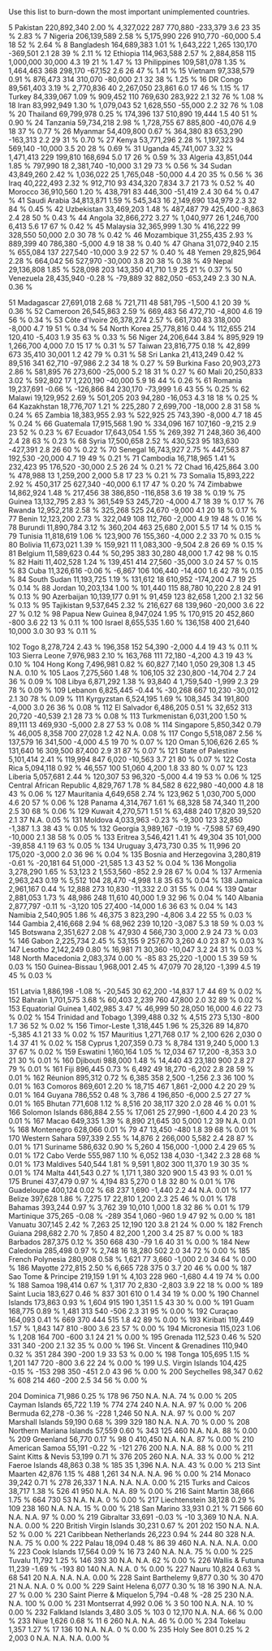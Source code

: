 Use this list to burn-down the most important unimplemented countries.


5	Pakistan	220,892,340	2.00 %	4,327,022	287	770,880	-233,379	3.6	23	35 %	2.83 %
7	Nigeria	206,139,589	2.58 %	5,175,990	226	910,770	-60,000	5.4	18	52 %	2.64 %
8	Bangladesh	164,689,383	1.01 %	1,643,222	1,265	130,170	-369,501	2.1	28	39 %	2.11 %
12	Ethiopia	114,963,588	2.57 %	2,884,858	115	1,000,000	30,000	4.3	19	21 %	1.47 %
13	Philippines	109,581,078	1.35 %	1,464,463	368	298,170	-67,152	2.6	26	47 %	1.41 %
15	Vietnam	97,338,579	0.91 %	876,473	314	310,070	-80,000	2.1	32	38 %	1.25 %
16	DR Congo	89,561,403	3.19 %	2,770,836	40	2,267,050	23,861	6.0	17	46 %	1.15 %
17	Turkey	84,339,067	1.09 %	909,452	110	769,630	283,922	2.1	32	76 %	1.08 %
18	Iran	83,992,949	1.30 %	1,079,043	52	1,628,550	-55,000	2.2	32	76 %	1.08 %
20	Thailand	69,799,978	0.25 %	174,396	137	510,890	19,444	1.5	40	51 %	0.90 %
24	Tanzania	59,734,218	2.98 %	1,728,755	67	885,800	-40,076	4.9	18	37 %	0.77 %
26	Myanmar	54,409,800	0.67 %	364,380	83	653,290	-163,313	2.2	29	31 %	0.70 %
27	Kenya	53,771,296	2.28 %	1,197,323	94	569,140	-10,000	3.5	20	28 %	0.69 %
31	Uganda	45,741,007	3.32 %	1,471,413	229	199,810	168,694	5.0	17	26 %	0.59 %
33	Algeria	43,851,044	1.85 %	797,990	18	2,381,740	-10,000	3.1	29	73 %	0.56 %
34	Sudan	43,849,260	2.42 %	1,036,022	25	1,765,048	-50,000	4.4	20	35 %	0.56 %
36	Iraq	40,222,493	2.32 %	912,710	93	434,320	7,834	3.7	21	73 %	0.52 %
40	Morocco	36,910,560	1.20 %	438,791	83	446,300	-51,419	2.4	30	64 %	0.47 %
41	Saudi Arabia	34,813,871	1.59 %	545,343	16	2,149,690	134,979	2.3	32	84 %	0.45 %
42	Uzbekistan	33,469,203	1.48 %	487,487	79	425,400	-8,863	2.4	28	50 %	0.43 %
44	Angola	32,866,272	3.27 %	1,040,977	26	1,246,700	6,413	5.6	17	67 %	0.42 %
45	Malaysia	32,365,999	1.30 %	416,222	99	328,550	50,000	2.0	30	78 %	0.42 %
46	Mozambique	31,255,435	2.93 %	889,399	40	786,380	-5,000	4.9	18	38 %	0.40 %
47	Ghana	31,072,940	2.15 %	655,084	137	227,540	-10,000	3.9	22	57 %	0.40 %
48	Yemen	29,825,964	2.28 %	664,042	56	527,970	-30,000	3.8	20	38 %	0.38 %
49	Nepal	29,136,808	1.85 %	528,098	203	143,350	41,710	1.9	25	21 %	0.37 %
50	Venezuela	28,435,940	-0.28 %	-79,889	32	882,050	-653,249	2.3	30	N.A.	0.36 %

51	Madagascar	27,691,018	2.68 %	721,711	48	581,795	-1,500	4.1	20	39 %	0.36 %
52	Cameroon	26,545,863	2.59 %	669,483	56	472,710	-4,800	4.6	19	56 %	0.34 %
53	Côte d'Ivoire	26,378,274	2.57 %	661,730	83	318,000	-8,000	4.7	19	51 %	0.34 %
54	North Korea	25,778,816	0.44 %	112,655	214	120,410	-5,403	1.9	35	63 %	0.33 %
56	Niger	24,206,644	3.84 %	895,929	19	1,266,700	4,000	7.0	15	17 %	0.31 %
57	Taiwan	23,816,775	0.18 %	42,899	673	35,410	30,001	1.2	42	79 %	0.31 %
58	Sri Lanka	21,413,249	0.42 %	89,516	341	62,710	-97,986	2.2	34	18 %	0.27 %
59	Burkina Faso	20,903,273	2.86 %	581,895	76	273,600	-25,000	5.2	18	31 %	0.27 %
60	Mali	20,250,833	3.02 %	592,802	17	1,220,190	-40,000	5.9	16	44 %	0.26 %
61	Romania	19,237,691	-0.66 %	-126,866	84	230,170	-73,999	1.6	43	55 %	0.25 %
62	Malawi	19,129,952	2.69 %	501,205	203	94,280	-16,053	4.3	18	18 %	0.25 %
64	Kazakhstan	18,776,707	1.21 %	225,280	7	2,699,700	-18,000	2.8	31	58 %	0.24 %
65	Zambia	18,383,955	2.93 %	522,925	25	743,390	-8,000	4.7	18	45 %	0.24 %
66	Guatemala	17,915,568	1.90 %	334,096	167	107,160	-9,215	2.9	23	52 %	0.23 %
67	Ecuador	17,643,054	1.55 %	269,392	71	248,360	36,400	2.4	28	63 %	0.23 %
68	Syria	17,500,658	2.52 %	430,523	95	183,630	-427,391	2.8	26	60 %	0.22 %
70	Senegal	16,743,927	2.75 %	447,563	87	192,530	-20,000	4.7	19	49 %	0.21 %
71	Cambodia	16,718,965	1.41 %	232,423	95	176,520	-30,000	2.5	26	24 %	0.21 %
72	Chad	16,425,864	3.00 %	478,988	13	1,259,200	2,000	5.8	17	23 %	0.21 %
73	Somalia	15,893,222	2.92 %	450,317	25	627,340	-40,000	6.1	17	47 %	0.20 %
74	Zimbabwe	14,862,924	1.48 %	217,456	38	386,850	-116,858	3.6	19	38 %	0.19 %
75	Guinea	13,132,795	2.83 %	361,549	53	245,720	-4,000	4.7	18	39 %	0.17 %
76	Rwanda	12,952,218	2.58 %	325,268	525	24,670	-9,000	4.1	20	18 %	0.17 %
77	Benin	12,123,200	2.73 %	322,049	108	112,760	-2,000	4.9	19	48 %	0.16 %
78	Burundi	11,890,784	3.12 %	360,204	463	25,680	2,001	5.5	17	14 %	0.15 %
79	Tunisia	11,818,619	1.06 %	123,900	76	155,360	-4,000	2.2	33	70 %	0.15 %
80	Bolivia	11,673,021	1.39 %	159,921	11	1,083,300	-9,504	2.8	26	69 %	0.15 %
81	Belgium	11,589,623	0.44 %	50,295	383	30,280	48,000	1.7	42	98 %	0.15 %
82	Haiti	11,402,528	1.24 %	139,451	414	27,560	-35,000	3.0	24	57 %	0.15 %
83	Cuba	11,326,616	-0.06 %	-6,867	106	106,440	-14,400	1.6	42	78 %	0.15 %
84	South Sudan	11,193,725	1.19 %	131,612	18	610,952	-174,200	4.7	19	25 %	0.14 %
88	Jordan	10,203,134	1.00 %	101,440	115	88,780	10,220	2.8	24	91 %	0.13 %
90	Azerbaijan	10,139,177	0.91 %	91,459	123	82,658	1,200	2.1	32	56 %	0.13 %
95	Tajikistan	9,537,645	2.32 %	216,627	68	139,960	-20,000	3.6	22	27 %	0.12 %
98	Papua New Guinea	8,947,024	1.95 %	170,915	20	452,860	-800	3.6	22	13 %	0.11 %
100	Israel	8,655,535	1.60 %	136,158	400	21,640	10,000	3.0	30	93 %	0.11 %

102	Togo	8,278,724	2.43 %	196,358	152	54,390	-2,000	4.4	19	43 %	0.11 %
103	Sierra Leone	7,976,983	2.10 %	163,768	111	72,180	-4,200	4.3	19	43 %	0.10 %
104	Hong Kong	7,496,981	0.82 %	60,827	7,140	1,050	29,308	1.3	45	N.A.	0.10 %
105	Laos	7,275,560	1.48 %	106,105	32	230,800	-14,704	2.7	24	36 %	0.09 %
108	Libya	6,871,292	1.38 %	93,840	4	1,759,540	-1,999	2.3	29	78 %	0.09 %
109	Lebanon	6,825,445	-0.44 %	-30,268	667	10,230	-30,012	2.1	30	78 %	0.09 %
111	Kyrgyzstan	6,524,195	1.69 %	108,345	34	191,800	-4,000	3.0	26	36 %	0.08 %
112	El Salvador	6,486,205	0.51 %	32,652	313	20,720	-40,539	2.1	28	73 %	0.08 %
113	Turkmenistan	6,031,200	1.50 %	89,111	13	469,930	-5,000	2.8	27	53 %	0.08 %
114	Singapore	5,850,342	0.79 %	46,005	8,358	700	27,028	1.2	42	N.A.	0.08 %
117	Congo	5,518,087	2.56 %	137,579	16	341,500	-4,000	4.5	19	70 %	0.07 %
120	Oman	5,106,626	2.65 %	131,640	16	309,500	87,400	2.9	31	87 %	0.07 %
121	State of Palestine	5,101,414	2.41 %	119,994	847	6,020	-10,563	3.7	21	80 %	0.07 %
122	Costa Rica	5,094,118	0.92 %	46,557	100	51,060	4,200	1.8	33	80 %	0.07 %
123	Liberia	5,057,681	2.44 %	120,307	53	96,320	-5,000	4.4	19	53 %	0.06 %
125	Central African Republic	4,829,767	1.78 %	84,582	8	622,980	-40,000	4.8	18	43 %	0.06 %
127	Mauritania	4,649,658	2.74 %	123,962	5	1,030,700	5,000	4.6	20	57 %	0.06 %
128	Panama	4,314,767	1.61 %	68,328	58	74,340	11,200	2.5	30	68 %	0.06 %
129	Kuwait	4,270,571	1.51 %	63,488	240	17,820	39,520	2.1	37	N.A.	0.05 %
131	Moldova	4,033,963	-0.23 %	-9,300	123	32,850	-1,387	1.3	38	43 %	0.05 %
132	Georgia	3,989,167	-0.19 %	-7,598	57	69,490	-10,000	2.1	38	58 %	0.05 %
133	Eritrea	3,546,421	1.41 %	49,304	35	101,000	-39,858	4.1	19	63 %	0.05 %
134	Uruguay	3,473,730	0.35 %	11,996	20	175,020	-3,000	2.0	36	96 %	0.04 %
135	Bosnia and Herzegovina	3,280,819	-0.61 %	-20,181	64	51,000	-21,585	1.3	43	52 %	0.04 %
136	Mongolia	3,278,290	1.65 %	53,123	2	1,553,560	-852	2.9	28	67 %	0.04 %
137	Armenia	2,963,243	0.19 %	5,512	104	28,470	-4,998	1.8	35	63 %	0.04 %
138	Jamaica	2,961,167	0.44 %	12,888	273	10,830	-11,332	2.0	31	55 %	0.04 %
139	Qatar	2,881,053	1.73 %	48,986	248	11,610	40,000	1.9	32	96 %	0.04 %
140	Albania	2,877,797	-0.11 %	-3,120	105	27,400	-14,000	1.6	36	63 %	0.04 %
143	Namibia	2,540,905	1.86 %	46,375	3	823,290	-4,806	3.4	22	55 %	0.03 %
144	Gambia	2,416,668	2.94 %	68,962	239	10,120	-3,087	5.3	18	59 %	0.03 %
145	Botswana	2,351,627	2.08 %	47,930	4	566,730	3,000	2.9	24	73 %	0.03 %
146	Gabon	2,225,734	2.45 %	53,155	9	257,670	3,260	4.0	23	87 %	0.03 %
147	Lesotho	2,142,249	0.80 %	16,981	71	30,360	-10,047	3.2	24	31 %	0.03 %
148	North Macedonia	2,083,374	0.00 %	-85	83	25,220	-1,000	1.5	39	59 %	0.03 %
150	Guinea-Bissau	1,968,001	2.45 %	47,079	70	28,120	-1,399	4.5	19	45 %	0.03 %

151	Latvia	1,886,198	-1.08 %	-20,545	30	62,200	-14,837	1.7	44	69 %	0.02 %
152	Bahrain	1,701,575	3.68 %	60,403	2,239	760	47,800	2.0	32	89 %	0.02 %
153	Equatorial Guinea	1,402,985	3.47 %	46,999	50	28,050	16,000	4.6	22	73 %	0.02 %
154	Trinidad and Tobago	1,399,488	0.32 %	4,515	273	5,130	-800	1.7	36	52 %	0.02 %
156	Timor-Leste	1,318,445	1.96 %	25,326	89	14,870	-5,385	4.1	21	33 %	0.02 %
157	Mauritius	1,271,768	0.17 %	2,100	626	2,030	0	1.4	37	41 %	0.02 %
158	Cyprus	1,207,359	0.73 %	8,784	131	9,240	5,000	1.3	37	67 %	0.02 %
159	Eswatini	1,160,164	1.05 %	12,034	67	17,200	-8,353	3.0	21	30 %	0.01 %
160	Djibouti	988,000	1.48 %	14,440	43	23,180	900	2.8	27	79 %	0.01 %
161	Fiji	896,445	0.73 %	6,492	49	18,270	-6,202	2.8	28	59 %	0.01 %
162	Réunion	895,312	0.72 %	6,385	358	2,500	-1,256	2.3	36	100 %	0.01 %
163	Comoros	869,601	2.20 %	18,715	467	1,861	-2,000	4.2	20	29 %	0.01 %
164	Guyana	786,552	0.48 %	3,786	4	196,850	-6,000	2.5	27	27 %	0.01 %
165	Bhutan	771,608	1.12 %	8,516	20	38,117	320	2.0	28	46 %	0.01 %
166	Solomon Islands	686,884	2.55 %	17,061	25	27,990	-1,600	4.4	20	23 %	0.01 %
167	Macao	649,335	1.39 %	8,890	21,645	30	5,000	1.2	39	N.A.	0.01 %
168	Montenegro	628,066	0.01 %	79	47	13,450	-480	1.8	39	68 %	0.01 %
170	Western Sahara	597,339	2.55 %	14,876	2	266,000	5,582	2.4	28	87 %	0.01 %
171	Suriname	586,632	0.90 %	5,260	4	156,000	-1,000	2.4	29	65 %	0.01 %
172	Cabo Verde	555,987	1.10 %	6,052	138	4,030	-1,342	2.3	28	68 %	0.01 %
173	Maldives	540,544	1.81 %	9,591	1,802	300	11,370	1.9	30	35 %	0.01 %
174	Malta	441,543	0.27 %	1,171	1,380	320	900	1.5	43	93 %	0.01 %
175	Brunei	437,479	0.97 %	4,194	83	5,270	0	1.8	32	80 %	0.01 %
176	Guadeloupe	400,124	0.02 %	68	237	1,690	-1,440	2.2	44	N.A.	0.01 %
177	Belize	397,628	1.86 %	7,275	17	22,810	1,200	2.3	25	46 %	0.01 %
178	Bahamas	393,244	0.97 %	3,762	39	10,010	1,000	1.8	32	86 %	0.01 %
179	Martinique	375,265	-0.08 %	-289	354	1,060	-960	1.9	47	92 %	0.00 %
181	Vanuatu	307,145	2.42 %	7,263	25	12,190	120	3.8	21	24 %	0.00 %
182	French Guiana	298,682	2.70 %	7,850	4	82,200	1,200	3.4	25	87 %	0.00 %
183	Barbados	287,375	0.12 %	350	668	430	-79	1.6	40	31 %	0.00 %
184	New Caledonia	285,498	0.97 %	2,748	16	18,280	502	2.0	34	72 %	0.00 %
185	French Polynesia	280,908	0.58 %	1,621	77	3,660	-1,000	2.0	34	64 %	0.00 %
186	Mayotte	272,815	2.50 %	6,665	728	375	0	3.7	20	46 %	0.00 %
187	Sao Tome & Principe	219,159	1.91 %	4,103	228	960	-1,680	4.4	19	74 %	0.00 %
188	Samoa	198,414	0.67 %	1,317	70	2,830	-2,803	3.9	22	18 %	0.00 %
189	Saint Lucia	183,627	0.46 %	837	301	610	0	1.4	34	19 %	0.00 %
190	Channel Islands	173,863	0.93 %	1,604	915	190	1,351	1.5	43	30 %	0.00 %
191	Guam	168,775	0.89 %	1,481	313	540	-506	2.3	31	95 %	0.00 %
192	Curaçao	164,093	0.41 %	669	370	444	515	1.8	42	89 %	0.00 %
193	Kiribati	119,449	1.57 %	1,843	147	810	-800	3.6	23	57 %	0.00 %
194	Micronesia	115,023	1.06 %	1,208	164	700	-600	3.1	24	21 %	0.00 %
195	Grenada	112,523	0.46 %	520	331	340	-200	2.1	32	35 %	0.00 %
196	St. Vincent & Grenadines	110,940	0.32 %	351	284	390	-200	1.9	33	53 %	0.00 %
198	Tonga	105,695	1.15 %	1,201	147	720	-800	3.6	22	24 %	0.00 %
199	U.S. Virgin Islands	104,425	-0.15 %	-153	298	350	-451	2.0	43	96 %	0.00 %
200	Seychelles	98,347	0.62 %	608	214	460	-200	2.5	34	56 %	0.00 %

204	Dominica	71,986	0.25 %	178	96	750		N.A.	N.A.	74 %	0.00 %
205	Cayman Islands	65,722	1.19 %	774	274	240		N.A.	N.A.	97 %	0.00 %
206	Bermuda	62,278	-0.36 %	-228	1,246	50		N.A.	N.A.	97 %	0.00 %
207	Marshall Islands	59,190	0.68 %	399	329	180		N.A.	N.A.	70 %	0.00 %
208	Northern Mariana Islands	57,559	0.60 %	343	125	460		N.A.	N.A.	88 %	0.00 %
209	Greenland	56,770	0.17 %	98	0	410,450		N.A.	N.A.	87 %	0.00 %
210	American Samoa	55,191	-0.22 %	-121	276	200		N.A.	N.A.	88 %	0.00 %
211	Saint Kitts & Nevis	53,199	0.71 %	376	205	260		N.A.	N.A.	33 %	0.00 %
212	Faeroe Islands	48,863	0.38 %	185	35	1,396		N.A.	N.A.	43 %	0.00 %
213	Sint Maarten	42,876	1.15 %	488	1,261	34		N.A.	N.A.	96 %	0.00 %
214	Monaco	39,242	0.71 %	278	26,337	1		N.A.	N.A.	N.A.	0.00 %
215	Turks and Caicos	38,717	1.38 %	526	41	950		N.A.	N.A.	89 %	0.00 %
216	Saint Martin	38,666	1.75 %	664	730	53		N.A.	N.A.	0 %	0.00 %
217	Liechtenstein	38,128	0.29 %	109	238	160		N.A.	N.A.	15 %	0.00 %
218	San Marino	33,931	0.21 %	71	566	60		N.A.	N.A.	97 %	0.00 %
219	Gibraltar	33,691	-0.03 %	-10	3,369	10		N.A.	N.A.	N.A.	0.00 %
220	British Virgin Islands	30,231	0.67 %	201	202	150		N.A.	N.A.	52 %	0.00 %
221	Caribbean Netherlands	26,223	0.94 %	244	80	328		N.A.	N.A.	75 %	0.00 %
222	Palau	18,094	0.48 %	86	39	460		N.A.	N.A.	N.A.	0.00 %
223	Cook Islands	17,564	0.09 %	16	73	240		N.A.	N.A.	75 %	0.00 %
225	Tuvalu	11,792	1.25 %	146	393	30		N.A.	N.A.	62 %	0.00 %
226	Wallis & Futuna	11,239	-1.69 %	-193	80	140		N.A.	N.A.	0 %	0.00 %
227	Nauru	10,824	0.63 %	68	541	20		N.A.	N.A.	N.A.	0.00 %
228	Saint Barthelemy	9,877	0.30 %	30	470	21		N.A.	N.A.	0 %	0.00 %
229	Saint Helena	6,077	0.30 %	18	16	390		N.A.	N.A.	27 %	0.00 %
230	Saint Pierre & Miquelon	5,794	-0.48 %	-28	25	230		N.A.	N.A.	100 %	0.00 %
231	Montserrat	4,992	0.06 %	3	50	100		N.A.	N.A.	10 %	0.00 %
232	Falkland Islands	3,480	3.05 %	103	0	12,170		N.A.	N.A.	66 %	0.00 %
233	Niue	1,626	0.68 %	11	6	260		N.A.	N.A.	46 %	0.00 %
234	Tokelau	1,357	1.27 %	17	136	10		N.A.	N.A.	0 %	0.00 %
235	Holy See	801	0.25 %	2	2,003	0		N.A.	N.A.	N.A.	0.00 %